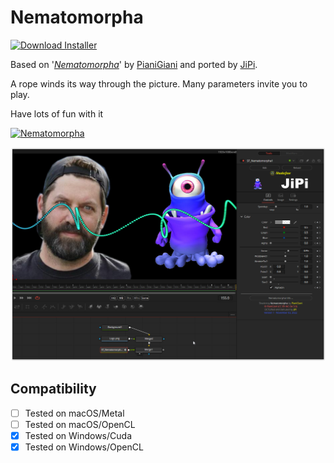 # Nematomorpha
[![Download Installer](https://img.shields.io/static/v1?label=Download&message=Nematomorpha-Installer.lua&color=blue)](https://github.com/nmbr73/Shadertoys/releases/download/V1.1/Nematomorpha-Installer.lua "Installer")

Based on '_[Nematomorpha](https://www.shadertoy.com/view/ltdfR7)_' by [PianiGiani](https://www.shadertoy.com/user/PianiGiani) and ported by [JiPi](../../Site/Profiles/JiPi.md).

A rope winds its way through the picture. Many parameters invite you to play.

Have lots of fun with it


[![Nematomorpha](https://user-images.githubusercontent.com/78935215/199840775-9664a888-0599-46f5-b173-99ca873c3013.gif)](Nematomorpha.fuse)

[![Thumbnail](Nematomorpha.png)](https://www.shadertoy.com/view/csjGDR "View on Shadertoy.com")



## Compatibility
- [ ] Tested on macOS/Metal
- [ ] Tested on macOS/OpenCL
- [X] Tested on Windows/Cuda
- [X] Tested on Windows/OpenCL
